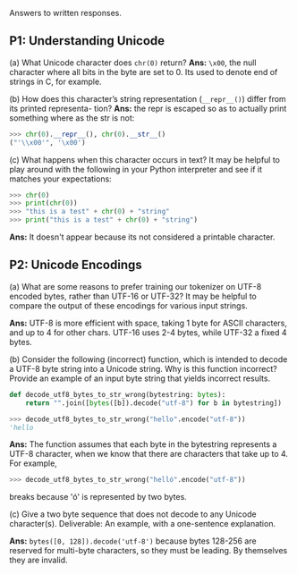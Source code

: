 Answers to written responses. 

## P1: Understanding Unicode
(a) What Unicode character does `chr(0)` return?
**Ans:** `\x00`, the null character where all bits in the byte are set to 0. Its used to denote end of strings in C, for example.

(b) How does this character’s string representation (`__repr__()`) differ from its printed representa-
tion?
**Ans:** the repr is escaped so as to actually print something where as the str is not:
```python
>>> chr(0).__repr__(), chr(0).__str__()
("'\\x00'", '\x00')
```

(c) What happens when this character occurs in text? It may be helpful to play around with the
following in your Python interpreter and see if it matches your expectations:
```python
>>> chr(0)
>>> print(chr(0))
>>> "this is a test" + chr(0) + "string"
>>> print("this is a test" + chr(0) + "string")
```
**Ans:** It doesn't appear because its not considered a printable character. 


## P2: Unicode Encodings

(a) What are some reasons to prefer training our tokenizer on UTF-8 encoded bytes, rather than
UTF-16 or UTF-32? It may be helpful to compare the output of these encodings for various
input strings.

**Ans:** UTF-8 is more efficient with space, taking 1 byte for ASCII characters, and up to 4 for other chars. UTF-16 uses 2-4 bytes, while UTF-32 a fixed 4 bytes.

(b) Consider the following (incorrect) function, which is intended to decode a UTF-8 byte string into
a Unicode string. Why is this function incorrect? Provide an example of an input byte string
that yields incorrect results.

```python
def decode_utf8_bytes_to_str_wrong(bytestring: bytes):
    return "".join([bytes([b]).decode("utf-8") for b in bytestring])

>>> decode_utf8_bytes_to_str_wrong("hello".encode("utf-8"))
'hello
```
**Ans:** The function assumes that each byte in the bytestring represents a UTF-8 character, when we know that there are characters that take up to 4. For example, 
```python
>>> decode_utf8_bytes_to_str_wrong("helló".encode("utf-8"))
```
breaks because 'ó' is represented by two bytes.

(c) Give a two byte sequence that does not decode to any Unicode character(s).
Deliverable: An example, with a one-sentence explanation.

**Ans:** `bytes([0, 128]).decode('utf-8')` because bytes 128-256 are reserved for multi-byte characters, so they must be leading. By themselves they are invalid.


